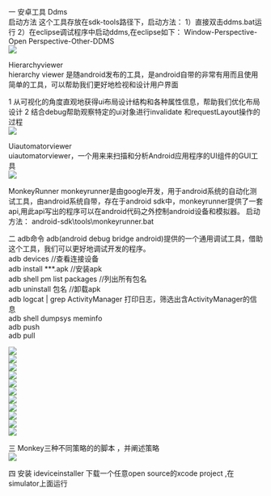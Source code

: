  一 安卓工具
Ddms<br>
启动方法
这个工具存放在sdk-tools路径下，启动方法：
1）直接双击ddms.bat运行
2）在eclipse调试程序中启动ddms,在eclipse如下：
Window-Perspective-Open Perspective-Other-DDMS
<br>
![](https://github.com/mobiletest8/homewok_cherry/blob/master/week2/src/common/images/ddms.png)

Hierarchyviewer<br>
hierarchy viewer 是随android发布的工具，是android自带的非常有用而且使用简单的工具，可以帮助我们更好地检视和设计用户界面

1 从可视化的角度直观地获得ui布局设计结构和各种属性信息，帮助我们优化布局设计
2 结合debug帮助观察特定的ui对象进行invalidate 和requestLayout操作的过程
<br>
![](https://github.com/mobiletest8/homewok_cherry/blob/master/week2/src/common/images/hi.png)

Uiautomatorviewer<br>
uiautomatorviewer，一个用来来扫描和分析Android应用程序的UI组件的GUI工具
<br>
![](https://github.com/mobiletest8/homewok_cherry/blob/master/week2/src/common/images/ui.png)

MonkeyRunner
monkeyrunner是由google开发，用于android系统的自动化测试工具，由android系统自带，存在于android sdk中，monkeyrunner提供了一套api,用此api写出的程序可以在android代码之外控制android设备和模拟器。
启动方法：
android-sdk\tools\monkeyrunner.bat 
<br>

二 adb命令
adb(android debug bridge android)提供的一个通用调试工具，借助这个工具，我们可以更好地调试开发的程序。
<br>
adb devices //查看连接设备<br>
adb install ***.apk //安装apk<br>
adb shell pm list packages //列出所有包名<br>
adb uninstall 包名 //卸载apk<br>
adb logcat | grep ActivityManager 打印日志，筛选出含ActivityManager的信息<br>
adb shell dumpsys meminfo <br>
adb push <br>
adb pull <br>

 ![](https://github.com/mobiletest8/homewok_cherry/blob/master/week2/src/common/images/devices.png)
 <br>
 ![](https://github.com/mobiletest8/homewok_cherry/blob/master/week2/src/common/images/adbin.png)
 <br>
 ![](https://github.com/mobiletest8/homewok_cherry/blob/master/week2/src/common/images/packages.jpg)
 <br>
 ![](https://github.com/mobiletest8/homewok_cherry/blob/master/week2/src/common/images/adbunin.png)
 <br>
 ![](https://github.com/mobiletest8/homewok_cherry/blob/master/week2/src/common/images/adbp.png)
 <br>
 ![](https://github.com/mobiletest8/homewok_cherry/blob/master/week2/src/common/images/adbshell.png)
 <br>
 ![](https://github.com/mobiletest8/homewok_cherry/blob/master/week2/src/common/images/logcat.png)
 <br>
 ![](https://github.com/mobiletest8/homewok_cherry/blob/master/week2/src/common/images/dir.png)
 <br>
 ![](https://github.com/mobiletest8/homewok_cherry/blob/master/week2/src/common/images/rm.png)
 <br>
 ![](https://github.com/mobiletest8/homewok_cherry/blob/master/week2/src/common/images/ls.png)
 <br>
 ![](https://github.com/mobiletest8/homewok_cherry/blob/master/week2/src/common/images/dump.png)
 
 三 Monkey三种不同策略的的脚本 ，并阐述策略<br>
 ![](https://github.com/mobiletest8/homewok_cherry/blob/master/week2/src/common/images/monkey1.png)
<br>

 四 安装 ideviceinstaller 下载一个任意open source的xcode project ,在simulator上面运行
     
